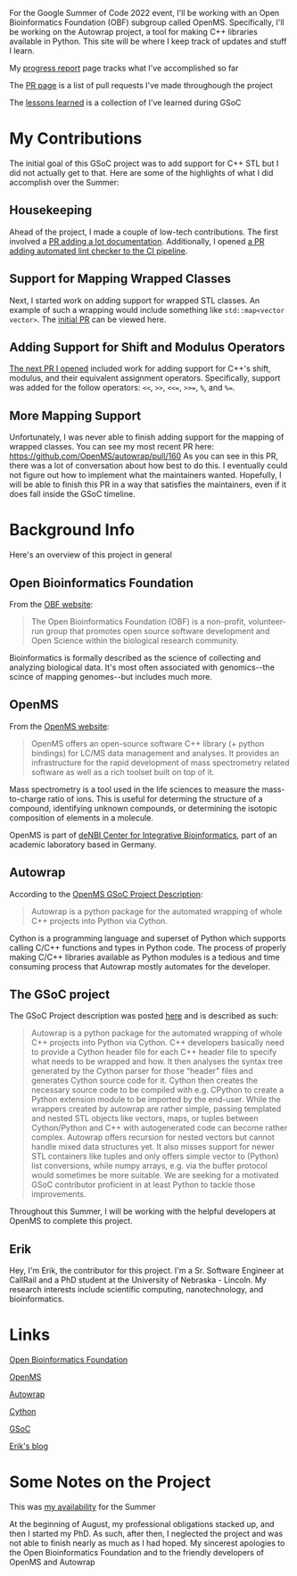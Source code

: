 For the Google Summer of Code 2022 event, I'll be working with an Open Bioinformatics Foundation (OBF) subgroup called OpenMS. Specifically, I'll be working on the Autowrap project, a tool for making C++ libraries available in Python. This site will be where I keep track of updates and stuff I learn.

My [progress report](progress_page.md) page tracks what I've accomplished so far

The [PR page](pull_requests.md) is a list of pull requests I've made throughough the project

The [lessons learned](lessons_learned.md) is a collection of I've learned during GSoC


# My Contributions

The initial goal of this GSoC project was to add support for C++ STL but I did not actually get to that. Here are some of the highlights of what I did accomplish over the Summer:

## Housekeeping

Ahead of the project, I made a couple of low-tech contributions. The first involved a [PR adding a lot documentation](https://github.com/OpenMS/autowrap/pull/149).
Additionally, I opened [a PR adding automated lint checker to the CI pipeline](https://github.com/OpenMS/autowrap/pull/156).

## Support for Mapping Wrapped Classes
Next, I started work on adding support for wrapped STL classes. An example of such a wrapping would include something like `std::map<vector vector>`. The [initial PR](https://github.com/erik-whiting/autowrap/pull/2) can be viewed here.

## Adding Support for Shift and Modulus Operators
[The next PR I opened](https://github.com/OpenMS/autowrap/pull/159) included work for adding support for C++'s shift, modulus, and their equivalent assignment operators. Specifically, support was added for the follow operators: `<<`, `>>`, `<<=`, `>>=`, `%`, and `%=`.

## More Mapping Support
Unfortunately, I was never able to finish adding support for the mapping of wrapped classes. You can see my most recent PR here: https://github.com/OpenMS/autowrap/pull/160
As you can see in this PR, there was a lot of conversation about how best to do this. I eventually could not figure out how to implement what the maintainers wanted. Hopefully, I will be able to finish this PR in a way that satisfies the maintainers, even if it does fall inside the GSoC timeline.

# Background Info

Here's an overview of this project in general

## Open Bioinformatics Foundation
From the [OBF website](https://www.open-bio.org/):
> The Open Bioinformatics Foundation (OBF) is a non-profit, volunteer-run group that promotes open source software development and Open Science within the biological research community.

Bioinformatics is formally described as the science of collecting and analyzing biological data. It's most often associated with genomics--the scince of mapping genomes--but includes much more.

## OpenMS
From the [OpenMS website](https://www.openms.de/):
> OpenMS offers an open-source software C++ library (+ python bindings) for LC/MS data management and analyses. It provides an infrastructure for the rapid development of mass spectrometry related software as well as a rich toolset built on top of it.

Mass spectrometry is a tool used in the life sciences to measure the mass-to-charge ratio of ions. This is useful for determing the structure of a compound, identifying unknown compounds, or determining the isotopic composition of elements in a molecule.

OpenMS is part of [deNBI Center for Integrative Bioinformatics](https://www.denbi.de/network/center-for-integrative-bioinformatics-cibi), part of an academic laboratory based in Germany.

## Autowrap
According to the [OpenMS GSoC Project Description](https://www.open-bio.org/events/gsoc/gsoc-project-ideas/#openms-autowrap):
> Autowrap is a python package for the automated wrapping of whole C++ projects into Python via Cython.

Cython is a programming language and superset of Python which supports calling C/C++ functions and types in Python code. The process of properly making C/C++ libraries available as Python modules is a tedious and time consuming process that Autowrap mostly automates for the developer.

## The GSoC project
The GSoC Project description was posted [here](https://www.open-bio.org/events/gsoc/gsoc-project-ideas/#openms-autowrap) and is described as such:
> Autowrap is a python package for the automated wrapping of whole C++ projects into Python via Cython. C++ developers basically need to provide a Cython header file for each C++ header file to specify what needs to be wrapped and how. It then analyses the syntax tree generated by the Cython parser for those “header” files and generates Cython source code for it. Cython then creates the necessary source code to be compiled with e.g. CPython to create a Python extension module to be imported by the end-user. While the wrappers created by autowrap are rather simple, passing templated and nested STL objects like vectors, maps, or tuples between Cython/Python and C++ with autogenerated code can become rather complex. Autowrap offers recursion for nested vectors but cannot handle mixed data structures yet. It also misses support for newer STL containers like tuples and only offers simple vector to (Python) list conversions, while numpy arrays, e.g. via the buffer protocol would sometimes be more suitable. We are seeking for a motivated GSoC contributor proficient in at least Python to tackle those improvements.

Throughout this Summer, I will be working with the helpful developers at OpenMS to complete this project.

## Erik
Hey, I'm Erik, the contributor for this project. I'm a Sr. Software Engineer at CallRail and a PhD student at the University of Nebraska - Lincoln. My research interests include scientific computing, nanotechnology, and bioinformatics.

# Links

[Open Bioinformatics Foundation](https://www.open-bio.org/)

[OpenMS](https://www.openms.de/)

[Autowrap](https://github.com/OpenMS/autowrap#readme)

[Cython](https://cython.org/)

[GSoC](https://summerofcode.withgoogle.com/)

[Erik's blog](https://erikscode.space/)

# Some Notes on the Project

This was [my availability](availability.md) for the Summer

At the beginning of August, my professional obligations stacked up, and then I started my PhD. As such, after then, I neglected the project and was not able to finish nearly as much as I had hoped. My sincerest apologies to the Open Bioinformatics Foundation and to the friendly developers of OpenMS and Autowrap
